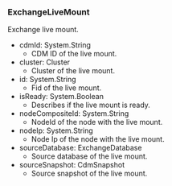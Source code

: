 ### ExchangeLiveMount
Exchange live mount.

- cdmId: System.String
  - CDM ID of the live mount.
- cluster: Cluster
  - Cluster of the live mount.
- id: System.String
  - Fid of the live mount.
- isReady: System.Boolean
  - Describes if the live mount is ready.
- nodeCompositeId: System.String
  - NodeId of the node with the live mount.
- nodeIp: System.String
  - Node Ip of the node with the live mount.
- sourceDatabase: ExchangeDatabase
  - Source database of the live mount.
- sourceSnapshot: CdmSnapshot
  - Source snapshot of the live mount.
